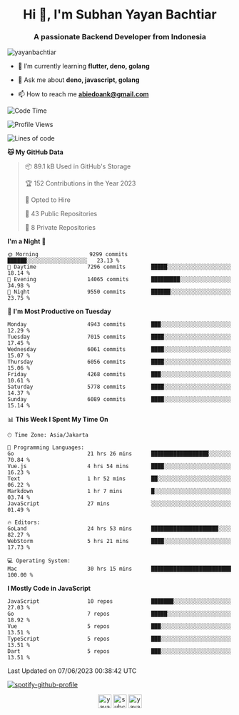 <h1 align="center">Hi 👋, I'm Subhan Yayan Bachtiar</h1>
<h3 align="center">A passionate Backend Developer from Indonesia</h3>

<p align="left"> <img src="https://komarev.com/ghpvc/?username=yayanbachtiar" alt="yayanbachtiar" /> </p>

- 🌱 I’m currently learning **flutter, deno, golang**

- 💬 Ask me about **deno, javascript, golang**

- 📫 How to reach me **abiedoank@gmail.com**

<!--START_SECTION:waka-->
![Code Time](http://img.shields.io/badge/Code%20Time-5%2C439%20hrs%2013%20mins-blue)

![Profile Views](http://img.shields.io/badge/Profile%20Views-0-blue)

![Lines of code](https://img.shields.io/badge/From%20Hello%20World%20I%27ve%20Written-44.4%20million%20lines%20of%20code-blue)

**🐱 My GitHub Data** 

> 📦 89.1 kB Used in GitHub's Storage 
 > 
> 🏆 152 Contributions in the Year 2023
 > 
> 💼 Opted to Hire
 > 
> 📜 43 Public Repositories 
 > 
> 🔑 8 Private Repositories 
 > 
**I'm a Night 🦉** 

```text
🌞 Morning                9299 commits        ██████░░░░░░░░░░░░░░░░░░░   23.13 % 
🌆 Daytime                7296 commits        █████░░░░░░░░░░░░░░░░░░░░   18.14 % 
🌃 Evening                14065 commits       █████████░░░░░░░░░░░░░░░░   34.98 % 
🌙 Night                  9550 commits        ██████░░░░░░░░░░░░░░░░░░░   23.75 % 
```
📅 **I'm Most Productive on Tuesday** 

```text
Monday                   4943 commits        ███░░░░░░░░░░░░░░░░░░░░░░   12.29 % 
Tuesday                  7015 commits        ████░░░░░░░░░░░░░░░░░░░░░   17.45 % 
Wednesday                6061 commits        ████░░░░░░░░░░░░░░░░░░░░░   15.07 % 
Thursday                 6056 commits        ████░░░░░░░░░░░░░░░░░░░░░   15.06 % 
Friday                   4268 commits        ███░░░░░░░░░░░░░░░░░░░░░░   10.61 % 
Saturday                 5778 commits        ████░░░░░░░░░░░░░░░░░░░░░   14.37 % 
Sunday                   6089 commits        ████░░░░░░░░░░░░░░░░░░░░░   15.14 % 
```


📊 **This Week I Spent My Time On** 

```text
🕑︎ Time Zone: Asia/Jakarta

💬 Programming Languages: 
Go                       21 hrs 26 mins      ██████████████████░░░░░░░   70.84 % 
Vue.js                   4 hrs 54 mins       ████░░░░░░░░░░░░░░░░░░░░░   16.23 % 
Text                     1 hr 52 mins        ██░░░░░░░░░░░░░░░░░░░░░░░   06.22 % 
Markdown                 1 hr 7 mins         █░░░░░░░░░░░░░░░░░░░░░░░░   03.74 % 
JavaScript               27 mins             ░░░░░░░░░░░░░░░░░░░░░░░░░   01.49 % 

🔥 Editors: 
GoLand                   24 hrs 53 mins      █████████████████████░░░░   82.27 % 
WebStorm                 5 hrs 21 mins       ████░░░░░░░░░░░░░░░░░░░░░   17.73 % 

💻 Operating System: 
Mac                      30 hrs 15 mins      █████████████████████████   100.00 % 
```

**I Mostly Code in JavaScript** 

```text
JavaScript               10 repos            ███████░░░░░░░░░░░░░░░░░░   27.03 % 
Go                       7 repos             █████░░░░░░░░░░░░░░░░░░░░   18.92 % 
Vue                      5 repos             ███░░░░░░░░░░░░░░░░░░░░░░   13.51 % 
TypeScript               5 repos             ███░░░░░░░░░░░░░░░░░░░░░░   13.51 % 
Dart                     5 repos             ███░░░░░░░░░░░░░░░░░░░░░░   13.51 % 
```




 Last Updated on 07/06/2023 00:38:42 UTC
<!--END_SECTION:waka-->

[![spotify-github-profile](https://spotify-github-profile.vercel.app/api/view?uid=31qtu2k4v3mbxp7clcmm6imuqq6e&cover_image=true&theme=default&show_offline=false&bar_color=53b14f&bar_color_cover=true)](https://github.com/kittinan/spotify-github-profile)


<p align="center">
<a href="https://dev.to/yayanbachtiar" target="blank"><img align="center" src="https://cdn.jsdelivr.net/npm/simple-icons@3.0.1/icons/dev-dot-to.svg" alt="yayanbachtiar" height="30" width="30" /></a>
<a href="https://linkedin.com/in/subchanyayanbachtiar" target="blank"><img align="center" src="https://cdn.jsdelivr.net/npm/simple-icons@3.0.1/icons/linkedin.svg" alt="subchanyayanbachtiar" height="30" width="30" /></a>
<a href="https://codesandbox.com/yayanbachtiar" target="blank"><img align="center" src="https://cdn.jsdelivr.net/npm/simple-icons@3.0.1/icons/codesandbox.svg" alt="yayanbachtiar" height="30" width="30" /></a>
</p>
